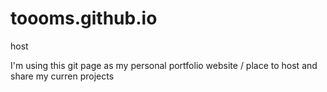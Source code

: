 toooms.github.io
================

host


I'm using this git page as my personal portfolio website / place to host and share my curren projects
